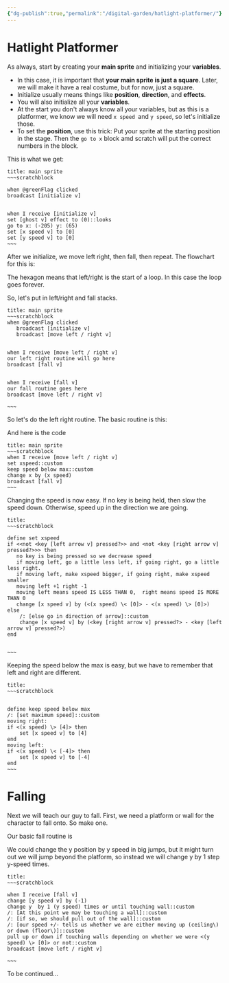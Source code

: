 ```yaml
---
{"dg-publish":true,"permalink":"/digital-garden/hatlight-platformer/"}
---
```



# Hatlight Platformer

As always, start by creating your **main sprite** and initializing your **variables**. 

- In this case, it is important that **your main sprite is just a square**. Later, we will make it have a real costume, but for now, just a square.
- Initialize usually means things like **position**, **direction**, and **effects**.
- You will also initialize all your **variables**. 
- At the start you don't always know all your variables, but as this is a platformer, we know we will need `x speed `and `y speed`, so let's initialize those.
- To set the **position**, use this trick: Put your sprite at the starting position in the stage. Then the `go to x` block amd scratch will put the correct numbers in the block.

This is what we get:

```ad-scratch
title: main sprite
~~~scratchblock

when @greenFlag clicked
broadcast [initialize v]


when I receive [initialize v]
set [ghost v] effect to (0)::looks
go to x: (-205) y: (65)
set [x speed v] to [0]
set [y speed v] to [0]
~~~
```

After we initialize, we move left right, then fall, then repeat. The flowchart for this is:

<style>
.container {font-family: sans-serif; text-align: center;}
.button-wrapper button {z-index: 1;height: 40px; width: 100px; margin: 10px;padding: 5px;}
.excalidraw .App-menu_top .buttonList { display: flex;}
.excalidraw-wrapper { height: 800px; margin: 50px; position: relative;}
:root[dir="ltr"] .excalidraw .layer-ui__wrapper .zen-mode-transition.App-menu_bottom--transition-left {transform: none;}
</style><script src="https://unpkg.com/react@17/umd/react.production.min.js"></script><script src="https://unpkg.com/react-dom@17/umd/react-dom.production.min.js"></script><script type="text/javascript" src="https://unpkg.com/@excalidraw/excalidraw@0.12.0/dist/excalidraw.production.min.js"></script><div id="Hatlightoverall.excalidraw.md1"></div><script>(function(){const InitialData={"type":"excalidraw","version":2,"source":"https://excalidraw.com","elements":[{"type":"rectangle","version":1544,"versionNonce":2145659295,"isDeleted":false,"id":"RMNqwfWlgfbMpYooeJoeX","fillStyle":"solid","strokeWidth":2,"strokeStyle":"solid","roughness":2,"opacity":100,"angle":0,"x":-327.7608418906913,"y":-1170.4777724331725,"strokeColor":"#5f3dc4","backgroundColor":"#fd7e14","width":321,"height":80,"seed":1239531121,"groupIds":[],"strokeSharpness":"round","boundElements":[{"id":"bLuBw5Gk","type":"text"},{"id":"CZZBlZLQcMsvBM3Y59OCy","type":"arrow"}],"updated":1668809703478,"link":null,"locked":false},{"type":"text","version":1683,"versionNonce":2130969553,"isDeleted":false,"id":"bLuBw5Gk","fillStyle":"hachure","strokeWidth":1,"strokeStyle":"solid","roughness":1,"opacity":100,"angle":0,"x":-279.2608418906913,"y":-1156.9777724331725,"strokeColor":"#5f3dc4","backgroundColor":"transparent","width":224,"height":53,"seed":217341215,"groupIds":[],"strokeSharpness":"sharp","boundElements":[],"updated":1668809703478,"link":null,"locked":false,"fontSize":41.92573330673702,"fontFamily":1,"text":"Green Flag","rawText":"Green Flag","baseline":37,"textAlign":"center","verticalAlign":"middle","containerId":"RMNqwfWlgfbMpYooeJoeX","originalText":"Green Flag"},{"type":"rectangle","version":1587,"versionNonce":711603775,"isDeleted":false,"id":"3KIpf-rkzikNMb_aR0m7y","fillStyle":"solid","strokeWidth":2,"strokeStyle":"solid","roughness":2,"opacity":100,"angle":0,"x":-312.0659010815656,"y":-977.7106424347148,"strokeColor":"#5f3dc4","backgroundColor":"#fd7e14","width":312,"height":94,"seed":820168785,"groupIds":[],"strokeSharpness":"round","boundElements":[{"id":"ZCCwgZWZ","type":"text"},{"id":"CZZBlZLQcMsvBM3Y59OCy","type":"arrow"},{"id":"ZGWdRa8JACOlC9W9gZeZ8","type":"arrow"}],"updated":1668809692762,"link":null,"locked":false},{"type":"text","version":1720,"versionNonce":824873265,"isDeleted":false,"id":"ZCCwgZWZ","fillStyle":"hachure","strokeWidth":1,"strokeStyle":"solid","roughness":1,"opacity":100,"angle":0,"x":-247.06590108156558,"y":-957.2106424347148,"strokeColor":"#5f3dc4","backgroundColor":"transparent","width":182,"height":53,"seed":1506369855,"groupIds":[],"strokeSharpness":"sharp","boundElements":[],"updated":1668809692762,"link":null,"locked":false,"fontSize":41.92573330673702,"fontFamily":1,"text":"Initialize","rawText":"Initialize","baseline":37,"textAlign":"center","verticalAlign":"middle","containerId":"3KIpf-rkzikNMb_aR0m7y","originalText":"Initialize"},{"type":"rectangle","version":1638,"versionNonce":1269409439,"isDeleted":false,"id":"g3GQAZzBP1tmYREzU3GFV","fillStyle":"solid","strokeWidth":2,"strokeStyle":"solid","roughness":2,"opacity":100,"angle":0,"x":-342.1907242748745,"y":-758.2378105118034,"strokeColor":"#5f3dc4","backgroundColor":"#fd7e14","width":367,"height":74,"seed":182949425,"groupIds":[],"strokeSharpness":"round","boundElements":[{"id":"y03U4cUU","type":"text"},{"id":"ZGWdRa8JACOlC9W9gZeZ8","type":"arrow"},{"id":"rOdClYNLCyfLF1jbUwU8F","type":"arrow"},{"id":"SgfLADjg34eKJoEx705pv","type":"arrow"}],"updated":1668809712494,"link":null,"locked":false},{"type":"text","version":1778,"versionNonce":875276657,"isDeleted":false,"id":"y03U4cUU","fillStyle":"hachure","strokeWidth":1,"strokeStyle":"solid","roughness":1,"opacity":100,"angle":0,"x":-323.1907242748745,"y":-747.7378105118034,"strokeColor":"#5f3dc4","backgroundColor":"transparent","width":329,"height":53,"seed":698933599,"groupIds":[],"strokeSharpness":"sharp","boundElements":[],"updated":1668809679245,"link":null,"locked":false,"fontSize":41.92573330673702,"fontFamily":1,"text":"Move Left right","rawText":"Move Left right","baseline":37,"textAlign":"center","verticalAlign":"middle","containerId":"g3GQAZzBP1tmYREzU3GFV","originalText":"Move Left right"},{"type":"rectangle","version":1720,"versionNonce":951657407,"isDeleted":false,"id":"sRV2I3u5YmLmW1mMZtcg3","fillStyle":"solid","strokeWidth":2,"strokeStyle":"solid","roughness":2,"opacity":100,"angle":0,"x":-282.16504025280756,"y":-573.2445758400054,"strokeColor":"#5f3dc4","backgroundColor":"#fd7e14","width":262,"height":80,"seed":1255647249,"groupIds":[],"strokeSharpness":"round","boundElements":[{"id":"XFDnTuBL","type":"text"},{"id":"rOdClYNLCyfLF1jbUwU8F","type":"arrow"},{"id":"SgfLADjg34eKJoEx705pv","type":"arrow"}],"updated":1668809740846,"link":null,"locked":false},{"type":"text","version":1849,"versionNonce":227055185,"isDeleted":false,"id":"XFDnTuBL","fillStyle":"hachure","strokeWidth":1,"strokeStyle":"solid","roughness":1,"opacity":100,"angle":0,"x":-189.16504025280756,"y":-559.7445758400054,"strokeColor":"#5f3dc4","backgroundColor":"transparent","width":76,"height":53,"seed":769875327,"groupIds":[],"strokeSharpness":"sharp","boundElements":[],"updated":1668809690179,"link":null,"locked":false,"fontSize":41.92573330673702,"fontFamily":1,"text":"Fall","rawText":"Fall","baseline":37,"textAlign":"center","verticalAlign":"middle","containerId":"sRV2I3u5YmLmW1mMZtcg3","originalText":"Fall"},{"type":"arrow","version":772,"versionNonce":139813297,"isDeleted":false,"id":"CZZBlZLQcMsvBM3Y59OCy","fillStyle":"hachure","strokeWidth":1,"strokeStyle":"solid","roughness":1,"opacity":100,"angle":0,"x":-162.53298632387904,"y":-1088.9521301720024,"strokeColor":"#000000","backgroundColor":"transparent","width":2.5076912917544973,"height":110.24148773728757,"seed":447380977,"groupIds":[],"strokeSharpness":"round","boundElements":[],"updated":1668809703478,"link":null,"locked":false,"startBinding":{"elementId":"RMNqwfWlgfbMpYooeJoeX","focus":-0.03503457315906321,"gap":1.5256422611701055},"endBinding":{"elementId":"3KIpf-rkzikNMb_aR0m7y","focus":-0.06409054010653806,"gap":1},"lastCommittedPoint":null,"startArrowhead":null,"endArrowhead":"arrow","points":[[0,0],[-2.5076912917544973,110.24148773728757]]},{"type":"arrow","version":1018,"versionNonce":1913844351,"isDeleted":false,"id":"ZGWdRa8JACOlC9W9gZeZ8","fillStyle":"hachure","strokeWidth":1,"strokeStyle":"solid","roughness":1,"opacity":100,"angle":0,"x":-172.74985141822475,"y":-882.6828646569372,"strokeColor":"#000000","backgroundColor":"transparent","width":4.004694750392872,"height":123.41727636735595,"seed":431576479,"groupIds":[],"strokeSharpness":"round","boundElements":[],"updated":1668809692762,"link":null,"locked":false,"startBinding":{"elementId":"3KIpf-rkzikNMb_aR0m7y","gap":1.0277777777777781,"focus":0.09619319606044506},"endBinding":{"elementId":"g3GQAZzBP1tmYREzU3GFV","gap":1.0277777777777781,"focus":-0.10448132730631575},"lastCommittedPoint":null,"startArrowhead":null,"endArrowhead":"arrow","points":[[0,0],[-4.004694750392872,123.41727636735595]]},{"type":"arrow","version":680,"versionNonce":721204063,"isDeleted":false,"id":"rOdClYNLCyfLF1jbUwU8F","fillStyle":"hachure","strokeWidth":1,"strokeStyle":"solid","roughness":1,"opacity":100,"angle":0,"x":-150.45319622712321,"y":-683.2100327340257,"strokeColor":"#000000","backgroundColor":"transparent","width":3.236692092495815,"height":101.72089678617056,"seed":2036832209,"groupIds":[],"strokeSharpness":"round","boundElements":[],"updated":1668809690179,"link":null,"locked":false,"startBinding":{"elementId":"g3GQAZzBP1tmYREzU3GFV","focus":-0.05087433664670646,"gap":1.0277777777777146},"endBinding":{"elementId":"sRV2I3u5YmLmW1mMZtcg3","focus":-0.030693831789847976,"gap":8.244560107849793},"lastCommittedPoint":null,"startArrowhead":null,"endArrowhead":"arrow","points":[[0,0],[-3.236692092495815,101.72089678617056]]},{"type":"arrow","version":1960,"versionNonce":1180122257,"isDeleted":false,"id":"SgfLADjg34eKJoEx705pv","fillStyle":"hachure","strokeWidth":1,"strokeStyle":"solid","roughness":1,"opacity":100,"angle":0,"x":-177.41370183159404,"y":-488.53551721632095,"strokeColor":"#000000","backgroundColor":"transparent","width":359.5910648059102,"height":225.76427593370408,"seed":1763690303,"groupIds":[],"strokeSharpness":"round","boundElements":[],"updated":1668809742271,"link":null,"locked":false,"startBinding":{"elementId":"sRV2I3u5YmLmW1mMZtcg3","focus":0.7240270966605635,"gap":4.709058623684427},"endBinding":null,"lastCommittedPoint":null,"startArrowhead":null,"endArrowhead":"arrow","points":[[0,0],[110.11387381333537,25.278405433040348],[337.68463699654404,-9.030051471559034],[359.5910648059102,-153.21134356778],[132.6787537733164,-200.48587050066374]]}],"appState":{"theme":"light","viewBackgroundColor":"transparent","currentItemStrokeColor":"#000000","currentItemBackgroundColor":"transparent","currentItemFillStyle":"hachure","currentItemStrokeWidth":1,"currentItemStrokeStyle":"solid","currentItemRoughness":1,"currentItemOpacity":100,"currentItemFontFamily":1,"currentItemFontSize":20,"currentItemTextAlign":"left","currentItemStrokeSharpness":"sharp","currentItemStartArrowhead":null,"currentItemEndArrowhead":"arrow","currentItemLinearStrokeSharpness":"round","gridSize":null,"colorPalette":{}},"files":{}};InitialData.scrollToContent=true;App=()=>{const e=React.useRef(null),t=React.useRef(null),[n,i]=React.useState({width:void 0,height:void 0});return React.useEffect(()=>{i({width:t.current.getBoundingClientRect().width,height:t.current.getBoundingClientRect().height});const e=()=>{i({width:t.current.getBoundingClientRect().width,height:t.current.getBoundingClientRect().height})};return window.addEventListener("resize",e),()=>window.removeEventListener("resize",e)},[t]),React.createElement(React.Fragment,null,React.createElement("div",{className:"excalidraw-wrapper",ref:t},React.createElement(ExcalidrawLib.Excalidraw,{ref:e,width:n.width,height:n.height,initialData:InitialData,viewModeEnabled:!0,zenModeEnabled:!0,gridModeEnabled:!1})))},excalidrawWrapper=document.getElementById("Hatlightoverall.excalidraw.md1");ReactDOM.render(React.createElement(App),excalidrawWrapper);})();</script>

The hexagon means that left/right is the start of a loop. In this case the loop goes forever.

So, let's put in  left/right and fall stacks.

```ad-scratch
title: main sprite
~~~scratchblock
when @greenFlag clicked
   broadcast [initialize v]
   broadcast [move left / right v]


when I receive [move left / right v]
our left right routine will go here
broadcast [fall v]


when I receive [fall v]
our fall routine goes here
broadcast [move left / right v]

~~~
```

So let's do the left right routine. The basic routine is this:

<div id="HatlightmoveLeftRight.excalidraw.md2"></div><script>(function(){const InitialData={"type":"excalidraw","version":2,"source":"https://excalidraw.com","elements":[{"type":"rectangle","version":1425,"versionNonce":1329893503,"isDeleted":false,"id":"wcDy_w7SXSk9ohmQLvgLS","fillStyle":"solid","strokeWidth":2,"strokeStyle":"solid","roughness":2,"opacity":100,"angle":0,"x":-251.91063961401403,"y":-237.47329147741908,"strokeColor":"#5f3dc4","backgroundColor":"#fd7e14","width":554,"height":96,"seed":998814719,"groupIds":[],"strokeSharpness":"round","boundElements":[{"id":"QREgwiBu","type":"text"},{"id":"8mSenxo5ScdrK-QKmCdth","type":"arrow"}],"updated":1668807749003,"link":null,"locked":false},{"type":"text","version":1604,"versionNonce":2144777425,"isDeleted":false,"id":"QREgwiBu","fillStyle":"hachure","strokeWidth":1,"strokeStyle":"solid","roughness":1,"opacity":100,"angle":0,"x":-215.41063961401403,"y":-232.47329147741908,"strokeColor":"#5f3dc4","backgroundColor":"transparent","width":481,"height":86,"seed":629919601,"groupIds":[],"strokeSharpness":"sharp","boundElements":[],"updated":1668808516622,"link":"[[Digital Garden/scrap|scrap]]","locked":false,"fontSize":33.79879579338343,"fontFamily":1,"text":"Detect arrows and set the \nx-speed variable","rawText":"Detect arrows and set the x-speed variable","baseline":73,"textAlign":"center","verticalAlign":"middle","containerId":"wcDy_w7SXSk9ohmQLvgLS","originalText":"Detect arrows and set the x-speed variable"},{"type":"rectangle","version":1275,"versionNonce":1589267505,"isDeleted":false,"id":"NnmCu8ZA7uLUagOYccVAu","fillStyle":"solid","strokeWidth":2,"strokeStyle":"solid","roughness":2,"opacity":100,"angle":0,"x":-252.18183084057938,"y":-103.46953861270862,"strokeColor":"#5f3dc4","backgroundColor":"#fd7e14","width":535,"height":151,"seed":628087839,"groupIds":[],"strokeSharpness":"round","boundElements":[{"id":"Adu5VhNU","type":"text"},{"id":"8mSenxo5ScdrK-QKmCdth","type":"arrow"},{"id":"m71vF6jSLhQz_6pkDWalX","type":"arrow"}],"updated":1668807763818,"link":null,"locked":false},{"type":"text","version":1395,"versionNonce":1583454463,"isDeleted":false,"id":"Adu5VhNU","fillStyle":"hachure","strokeWidth":1,"strokeStyle":"solid","roughness":1,"opacity":100,"angle":0,"x":-216.18183084057938,"y":-80.96953861270862,"strokeColor":"#5f3dc4","backgroundColor":"transparent","width":463,"height":106,"seed":253933905,"groupIds":[],"strokeSharpness":"sharp","boundElements":[],"updated":1668808516625,"link":null,"locked":false,"fontSize":41.92573330673702,"fontFamily":1,"text":"Keep x-speed below a \nmaximum speed","rawText":"Keep x-speed below a maximum speed","baseline":90,"textAlign":"center","verticalAlign":"middle","containerId":"NnmCu8ZA7uLUagOYccVAu","originalText":"Keep x-speed below a maximum speed"},{"type":"rectangle","version":1351,"versionNonce":1004041919,"isDeleted":false,"id":"Q5UEJ4Rxw0rzNOBRFvbZY","fillStyle":"solid","strokeWidth":2,"strokeStyle":"solid","roughness":2,"opacity":100,"angle":0,"x":-248.0279511322846,"y":81.86231029613606,"strokeColor":"#5f3dc4","backgroundColor":"#fd7e14","width":535,"height":100,"seed":825541873,"groupIds":[],"strokeSharpness":"round","boundElements":[{"id":"bYdWrPcc","type":"text"},{"id":"m71vF6jSLhQz_6pkDWalX","type":"arrow"},{"id":"dqb1Nxa_P-lBcXJnfPGen","type":"arrow"}],"updated":1668807781074,"link":null,"locked":false},{"type":"text","version":1472,"versionNonce":2097443999,"isDeleted":false,"id":"bYdWrPcc","fillStyle":"hachure","strokeWidth":1,"strokeStyle":"solid","roughness":1,"opacity":100,"angle":0,"x":-189.0279511322846,"y":105.36231029613606,"strokeColor":"#5f3dc4","backgroundColor":"transparent","width":417,"height":53,"seed":1025179295,"groupIds":[],"strokeSharpness":"sharp","boundElements":[],"updated":1668807765684,"link":null,"locked":false,"fontSize":41.92573330673702,"fontFamily":1,"text":"change x by x-speed","rawText":"change x by x-speed","baseline":37,"textAlign":"center","verticalAlign":"middle","containerId":"Q5UEJ4Rxw0rzNOBRFvbZY","originalText":"change x by x-speed"},{"type":"rectangle","version":1437,"versionNonce":1949910751,"isDeleted":false,"id":"I2eU_tRX6JKN6bwsBvAmS","fillStyle":"solid","strokeWidth":2,"strokeStyle":"solid","roughness":2,"opacity":100,"angle":0,"x":-240.2663287188555,"y":229.67138176995365,"strokeColor":"#5f3dc4","backgroundColor":"#fd7e14","width":535,"height":74,"seed":15431025,"groupIds":[],"strokeSharpness":"round","boundElements":[{"id":"M2QHvzLB","type":"text"},{"id":"dqb1Nxa_P-lBcXJnfPGen","type":"arrow"}],"updated":1668807781074,"link":null,"locked":false},{"type":"text","version":1562,"versionNonce":402889567,"isDeleted":false,"id":"M2QHvzLB","fillStyle":"hachure","strokeWidth":1,"strokeStyle":"solid","roughness":1,"opacity":100,"angle":0,"x":-10.766328718855505,"y":240.17138176995365,"strokeColor":"#5f3dc4","backgroundColor":"transparent","width":76,"height":53,"seed":1841665567,"groupIds":[],"strokeSharpness":"sharp","boundElements":[],"updated":1668807776334,"link":null,"locked":false,"fontSize":41.92573330673702,"fontFamily":1,"text":"Fall","rawText":"Fall","baseline":37,"textAlign":"center","verticalAlign":"middle","containerId":"I2eU_tRX6JKN6bwsBvAmS","originalText":"Fall"},{"type":"arrow","version":543,"versionNonce":497676977,"isDeleted":false,"id":"8mSenxo5ScdrK-QKmCdth","fillStyle":"hachure","strokeWidth":1,"strokeStyle":"solid","roughness":1,"opacity":100,"angle":0,"x":-24.82286662352641,"y":-140.47329147741908,"strokeColor":"#000000","backgroundColor":"transparent","width":2.9181612085048414,"height":34.506145877228946,"seed":1976403985,"groupIds":[],"strokeSharpness":"round","boundElements":[],"updated":1668808516623,"link":null,"locked":false,"startBinding":{"elementId":"wcDy_w7SXSk9ohmQLvgLS","gap":1,"focus":0.16284224009919607},"endBinding":{"elementId":"NnmCu8ZA7uLUagOYccVAu","gap":2.4976069874814897,"focus":-0.18130019673081207},"lastCommittedPoint":null,"startArrowhead":null,"endArrowhead":"arrow","points":[[0,0],[-2.9181612085048414,34.506145877228946]]},{"type":"arrow","version":244,"versionNonce":635707679,"isDeleted":false,"id":"m71vF6jSLhQz_6pkDWalX","fillStyle":"hachure","strokeWidth":1,"strokeStyle":"solid","roughness":1,"opacity":100,"angle":0,"x":-15.589505057040913,"y":51.854662833339546,"strokeColor":"#000000","backgroundColor":"transparent","width":2.355311819704294,"height":27.501751136782886,"seed":1640182481,"groupIds":[],"strokeSharpness":"round","boundElements":[],"updated":1668808516626,"link":null,"locked":false,"startBinding":{"elementId":"NnmCu8ZA7uLUagOYccVAu","gap":4.324201446048164,"focus":0.13776891935694174},"endBinding":{"elementId":"Q5UEJ4Rxw0rzNOBRFvbZY","gap":2.5058963260136267,"focus":-0.10379461253620226},"lastCommittedPoint":null,"startArrowhead":null,"endArrowhead":"arrow","points":[[0,0],[2.355311819704294,27.501751136782886]]},{"type":"arrow","version":82,"versionNonce":1417127263,"isDeleted":false,"id":"dqb1Nxa_P-lBcXJnfPGen","fillStyle":"hachure","strokeWidth":1,"strokeStyle":"solid","roughness":1,"opacity":100,"angle":0,"x":5.522106933593818,"y":183.00553506387251,"strokeColor":"#000000","backgroundColor":"transparent","width":0.35595308338937315,"height":45.66584670608114,"seed":270372369,"groupIds":[],"strokeSharpness":"round","boundElements":[],"updated":1668808516629,"link":null,"locked":false,"startBinding":{"elementId":"Q5UEJ4Rxw0rzNOBRFvbZY","gap":1.1432247677364558,"focus":0.05058534276254917},"endBinding":{"elementId":"I2eU_tRX6JKN6bwsBvAmS","gap":1,"focus":-0.08351264228812778},"lastCommittedPoint":null,"startArrowhead":null,"endArrowhead":"arrow","points":[[0,0],[-0.35595308338937315,45.66584670608114]]}],"appState":{"theme":"light","viewBackgroundColor":"transparent","currentItemStrokeColor":"#000000","currentItemBackgroundColor":"transparent","currentItemFillStyle":"hachure","currentItemStrokeWidth":1,"currentItemStrokeStyle":"solid","currentItemRoughness":1,"currentItemOpacity":100,"currentItemFontFamily":1,"currentItemFontSize":20,"currentItemTextAlign":"center","currentItemStrokeSharpness":"sharp","currentItemStartArrowhead":null,"currentItemEndArrowhead":"arrow","currentItemLinearStrokeSharpness":"round","gridSize":null,"colorPalette":{}},"files":{}};InitialData.scrollToContent=true;App=()=>{const e=React.useRef(null),t=React.useRef(null),[n,i]=React.useState({width:void 0,height:void 0});return React.useEffect(()=>{i({width:t.current.getBoundingClientRect().width,height:t.current.getBoundingClientRect().height});const e=()=>{i({width:t.current.getBoundingClientRect().width,height:t.current.getBoundingClientRect().height})};return window.addEventListener("resize",e),()=>window.removeEventListener("resize",e)},[t]),React.createElement(React.Fragment,null,React.createElement("div",{className:"excalidraw-wrapper",ref:t},React.createElement(ExcalidrawLib.Excalidraw,{ref:e,width:n.width,height:n.height,initialData:InitialData,viewModeEnabled:!0,zenModeEnabled:!0,gridModeEnabled:!1})))},excalidrawWrapper=document.getElementById("HatlightmoveLeftRight.excalidraw.md2");ReactDOM.render(React.createElement(App),excalidrawWrapper);})();</script>

And here is the code

```ad-scratch
title: main sprite
~~~scratchblock
when I receive [move left / right v]
set xspeed::custom
keep speed below max::custom
change x by (x speed)
broadcast [fall v]
~~~
```



Changing the speed is now easy. If no key is being held, then slow the speed down. Otherwise, speed  up in the direction we are going.

```ad-scratch
title: 
~~~scratchblock

define set xspeed
if <<not <key [left arrow v] pressed?>> and <not <key [right arrow v] pressed?>>> then
   no key is being pressed so we decrease speed
   if moving left, go a little less left, if going right, go a little less right.
   if moving left, make xspeed bigger, if going right, make xspeed smaller
   moving left +1 right -1
   moving left means speed IS LESS THAN 0,  right means speed IS MORE THAN 0
   change [x speed v] by (<(x speed) \< [0]> - <(x speed) \> [0]>)
else
    /: [else go in direction of arrow]::custom
    change [x speed v] by (<key [right arrow v] pressed?> - <key [left arrow v] pressed?>)
end


~~~
```

Keeping the speed below the max is easy, but we have to remember that left and right are different.
```ad-scratch
title: 
~~~scratchblock


define keep speed below max
/: [set maximum speed]::custom
moving right:
if <(x speed) \> [4]> then
    set [x speed v] to [4]
end
moving left:
if <(x speed) \< [-4]> then
    set [x speed v] to [-4]
end
~~~
```

# Falling

Next we will teach our guy to fall. First, we need a platform or wall for the character to fall onto. So make one. 

Our basic fall routine is 

<div id="HatlightFalling.excalidraw.md3"></div><script>(function(){const InitialData={"type":"excalidraw","version":2,"source":"https://excalidraw.com","elements":[{"type":"rectangle","version":1476,"versionNonce":1444709873,"isDeleted":false,"id":"STdU6Qrgl8NloQz5qXm4Y","fillStyle":"solid","strokeWidth":2,"strokeStyle":"solid","roughness":2,"opacity":100,"angle":0,"x":85.44781784784311,"y":-22858.890001569485,"strokeColor":"#5f3dc4","backgroundColor":"#fd7e14","width":535,"height":151,"seed":474785375,"groupIds":[],"strokeSharpness":"round","boundElements":[{"id":"etcObaWE","type":"text"}],"updated":1668809240465,"link":null,"locked":false},{"type":"text","version":1595,"versionNonce":206294431,"isDeleted":false,"id":"etcObaWE","fillStyle":"hachure","strokeWidth":1,"strokeStyle":"solid","roughness":1,"opacity":100,"angle":0,"x":109.94781784784311,"y":-22836.390001569485,"strokeColor":"#5f3dc4","backgroundColor":"transparent","width":486,"height":105,"seed":419345169,"groupIds":[],"strokeSharpness":"sharp","boundElements":[],"updated":1668809240465,"link":null,"locked":false,"fontSize":41.92573330673702,"fontFamily":1,"text":"Change the y speed by\ngravity","rawText":"Change the y speed by gravity","baseline":90,"textAlign":"center","verticalAlign":"middle","containerId":"STdU6Qrgl8NloQz5qXm4Y","originalText":"Change the y speed by gravity"},{"type":"rectangle","version":1539,"versionNonce":156803025,"isDeleted":false,"id":"Uq487qTt78DHOKArOPqTe","fillStyle":"solid","strokeWidth":2,"strokeStyle":"solid","roughness":2,"opacity":100,"angle":0,"x":87.97987736675748,"y":-22663.06751268431,"strokeColor":"#5f3dc4","backgroundColor":"#fd7e14","width":535,"height":169,"seed":29786751,"groupIds":[],"strokeSharpness":"round","boundElements":[{"id":"ou3N2S3J","type":"text"},{"id":"pl20Yi0maQgIh05RTWlDZ","type":"arrow"},{"id":"k-drX4b5Tm5k2foswC8Jm","type":"arrow"}],"updated":1668809240465,"link":null,"locked":false},{"type":"text","version":1660,"versionNonce":1306444223,"isDeleted":false,"id":"ou3N2S3J","fillStyle":"hachure","strokeWidth":1,"strokeStyle":"solid","roughness":1,"opacity":100,"angle":0,"x":92.97987736675748,"y":-22631.56751268431,"strokeColor":"#5f3dc4","backgroundColor":"transparent","width":525,"height":105,"seed":1169697009,"groupIds":[],"strokeSharpness":"sharp","boundElements":[],"updated":1668809240465,"link":null,"locked":false,"fontSize":41.92573330673702,"fontFamily":1,"text":"Change the y position by\nthe y speed","rawText":"Change the y position by the y speed","baseline":90,"textAlign":"center","verticalAlign":"middle","containerId":"Uq487qTt78DHOKArOPqTe","originalText":"Change the y position by the y speed"},{"type":"rectangle","version":1597,"versionNonce":2052956049,"isDeleted":false,"id":"em-frhxxp0ZdWPYbcWn2z","fillStyle":"solid","strokeWidth":2,"strokeStyle":"solid","roughness":2,"opacity":100,"angle":0,"x":91.28356046365991,"y":-22438.952479618245,"strokeColor":"#5f3dc4","backgroundColor":"#fd7e14","width":535,"height":169,"seed":804248223,"groupIds":[],"strokeSharpness":"round","boundElements":[{"id":"gMC1xeGx","type":"text"},{"id":"k-drX4b5Tm5k2foswC8Jm","type":"arrow"},{"id":"21qfct9As10dX5qSegqaI","type":"arrow"}],"updated":1668809240465,"link":null,"locked":false},{"type":"text","version":1726,"versionNonce":461020671,"isDeleted":false,"id":"gMC1xeGx","fillStyle":"hachure","strokeWidth":1,"strokeStyle":"solid","roughness":1,"opacity":100,"angle":0,"x":157.7835604636599,"y":-22407.452479618245,"strokeColor":"#5f3dc4","backgroundColor":"transparent","width":402,"height":105,"seed":1804067537,"groupIds":[],"strokeSharpness":"sharp","boundElements":[],"updated":1668809240465,"link":null,"locked":false,"fontSize":41.92573330673702,"fontFamily":1,"text":"If inside a wall or\nplatform, pull out","rawText":"If inside a wall or platform, pull out","baseline":90,"textAlign":"center","verticalAlign":"middle","containerId":"em-frhxxp0ZdWPYbcWn2z","originalText":"If inside a wall or platform, pull out"},{"type":"rectangle","version":1648,"versionNonce":1383444305,"isDeleted":false,"id":"i2P1R4q4JoJ1ry3s2Xq4i","fillStyle":"solid","strokeWidth":2,"strokeStyle":"solid","roughness":2,"opacity":100,"angle":0,"x":94.34586557947694,"y":-22218.57452958569,"strokeColor":"#5f3dc4","backgroundColor":"#fd7e14","width":535,"height":169,"seed":1534668479,"groupIds":[],"strokeSharpness":"round","boundElements":[{"id":"gXVWwZ3X","type":"text"}],"updated":1668809240465,"link":null,"locked":false},{"type":"text","version":1781,"versionNonce":2088528447,"isDeleted":false,"id":"gXVWwZ3X","fillStyle":"hachure","strokeWidth":1,"strokeStyle":"solid","roughness":1,"opacity":100,"angle":0,"x":174.84586557947694,"y":-22187.07452958569,"strokeColor":"#5f3dc4","backgroundColor":"transparent","width":374,"height":105,"seed":386228401,"groupIds":[],"strokeSharpness":"sharp","boundElements":[],"updated":1668809240465,"link":null,"locked":false,"fontSize":41.92573330673702,"fontFamily":1,"text":"Go back to move\nleft/right","rawText":"Go back to move left/right","baseline":90,"textAlign":"center","verticalAlign":"middle","containerId":"i2P1R4q4JoJ1ry3s2Xq4i","originalText":"Go back to move left/right"},{"type":"arrow","version":563,"versionNonce":1680352895,"isDeleted":false,"id":"pl20Yi0maQgIh05RTWlDZ","fillStyle":"hachure","strokeWidth":1,"strokeStyle":"solid","roughness":1,"opacity":100,"angle":0,"x":318.3768735804364,"y":-22708.17937700851,"strokeColor":"#000000","backgroundColor":"transparent","width":1.3597347861842057,"height":44.014442845394726,"seed":1325596383,"groupIds":[],"strokeSharpness":"round","boundElements":[],"updated":1668809240473,"link":null,"locked":false,"startBinding":null,"endBinding":{"elementId":"Uq487qTt78DHOKArOPqTe","focus":-0.12253844389034485,"gap":1.0974214788075187},"lastCommittedPoint":null,"startArrowhead":null,"endArrowhead":"arrow","points":[[0,0],[1.3597347861842057,44.014442845394726]]},{"type":"arrow","version":761,"versionNonce":511508127,"isDeleted":false,"id":"k-drX4b5Tm5k2foswC8Jm","fillStyle":"hachure","strokeWidth":1,"strokeStyle":"solid","roughness":1,"opacity":100,"angle":0,"x":330.1310882185942,"y":-22491.08959750604,"strokeColor":"#000000","backgroundColor":"transparent","width":0.24285567434214173,"height":50.20083778782896,"seed":1440227985,"groupIds":[],"strokeSharpness":"round","boundElements":[],"updated":1668809240473,"link":null,"locked":false,"startBinding":{"elementId":"Uq487qTt78DHOKArOPqTe","focus":0.096196843802201,"gap":2.977915178267722},"endBinding":{"elementId":"em-frhxxp0ZdWPYbcWn2z","focus":-0.10448132730631594,"gap":1.9362800999660976},"lastCommittedPoint":null,"startArrowhead":null,"endArrowhead":"arrow","points":[[0,0],[0.24285567434214173,50.20083778782896]]},{"type":"arrow","version":534,"versionNonce":1389297361,"isDeleted":false,"id":"21qfct9As10dX5qSegqaI","fillStyle":"hachure","strokeWidth":1,"strokeStyle":"solid","roughness":1,"opacity":100,"angle":0,"x":337.2348354831345,"y":-22268.952479618245,"strokeColor":"#000000","backgroundColor":"transparent","width":1.4168890430255878,"height":52.796964143452044,"seed":756927231,"groupIds":[],"strokeSharpness":"round","boundElements":[],"updated":1668809240473,"link":null,"locked":false,"startBinding":{"elementId":"em-frhxxp0ZdWPYbcWn2z","focus":0.08838438412637449,"gap":1},"endBinding":null,"lastCommittedPoint":null,"startArrowhead":null,"endArrowhead":"arrow","points":[[0,0],[1.4168890430255878,52.796964143452044]]}],"appState":{"theme":"light","viewBackgroundColor":"transparent","currentItemStrokeColor":"#000000","currentItemBackgroundColor":"transparent","currentItemFillStyle":"hachure","currentItemStrokeWidth":1,"currentItemStrokeStyle":"solid","currentItemRoughness":1,"currentItemOpacity":100,"currentItemFontFamily":1,"currentItemFontSize":20,"currentItemTextAlign":"left","currentItemStrokeSharpness":"sharp","currentItemStartArrowhead":null,"currentItemEndArrowhead":"arrow","currentItemLinearStrokeSharpness":"round","gridSize":null,"colorPalette":{}},"files":{}};InitialData.scrollToContent=true;App=()=>{const e=React.useRef(null),t=React.useRef(null),[n,i]=React.useState({width:void 0,height:void 0});return React.useEffect(()=>{i({width:t.current.getBoundingClientRect().width,height:t.current.getBoundingClientRect().height});const e=()=>{i({width:t.current.getBoundingClientRect().width,height:t.current.getBoundingClientRect().height})};return window.addEventListener("resize",e),()=>window.removeEventListener("resize",e)},[t]),React.createElement(React.Fragment,null,React.createElement("div",{className:"excalidraw-wrapper",ref:t},React.createElement(ExcalidrawLib.Excalidraw,{ref:e,width:n.width,height:n.height,initialData:InitialData,viewModeEnabled:!0,zenModeEnabled:!0,gridModeEnabled:!1})))},excalidrawWrapper=document.getElementById("HatlightFalling.excalidraw.md3");ReactDOM.render(React.createElement(App),excalidrawWrapper);})();</script>

We could change the y position by y speed in big jumps, but it might turn out we will jump beyond the platform, so instead we will change y by 1 step y-speed times. 


```ad-scratch
title: 
~~~scratchblock

when I receive [fall v]
change [y speed v] by (-1)
change y  by 1 (y speed) times or until touching wall::custom
/: [At this point we may be touching a wall]::custom
/: [if so, we should pull out of the wall]::custom
/: [our speed +/- tells us whether we are either moving up (ceiling\) or down (floor\)]::custom
pull up or down if touching walls depending on whether we were <(y speed) \> [0]> or not::custom
broadcast [move left / right v]

~~~
```


To be continued...
